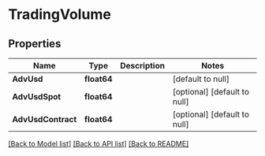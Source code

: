 # TradingVolume

## Properties
Name | Type | Description | Notes
------------ | ------------- | ------------- | -------------
**AdvUsd** | **float64** |  | [default to null]
**AdvUsdSpot** | **float64** |  | [optional] [default to null]
**AdvUsdContract** | **float64** |  | [optional] [default to null]

[[Back to Model list]](../README.md#documentation-for-models) [[Back to API list]](../README.md#documentation-for-api-endpoints) [[Back to README]](../README.md)


